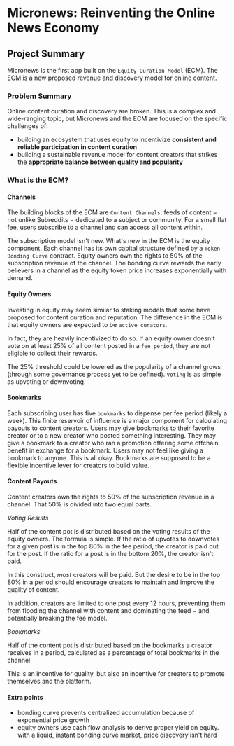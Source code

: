 # **Micronews: Reinventing the Online News Economy**

## **Project Summary**
Micronews is the first app built on the `Equity Curation Model` (ECM). The ECM is a new proposed revenue and discovery model for online content.

### **Problem Summary**
Online content curation and discovery are broken. This is a complex and wide-ranging topic, but Micronews and the ECM are focused on the specific challenges of:
- building an ecosystem that uses equity to incentivize **consistent and reliable participation in content curation** 
- building a sustainable revenue model for content creators that strikes the **appropriate balance between quality and popularity**

### **What is the ECM?**

#### Channels
The building blocks of the ECM are `Content Channels`: feeds of content &#8722; not unlike Subreddits &#8722; dedicated to a subject or community. For a small flat fee, users subscribe to a channel and can access all content within.

The subscription model isn't new. What's new in the ECM is the equity component. Each channel has its own capital structure defined by a `Token Bonding Curve` contract. Equity owners own the rights to 50% of the subscription revenue of the channel. The  bonding curve rewards the early believers in a channel as the equity token price increases exponentially with demand.

#### Equity Owners
Investing in equity may seem similar to staking models that some have proposed for content curation and reputation. The difference in the ECM is that equity owners are expected to be `active curators`. 

In fact, they are heavily incentivized to do so. If an equity owner doesn't vote on at least 25% of all content posted in a `fee period`, they are not eligible to collect their rewards. 

The 25% threshold could be lowered as the popularity of a channel grows (through some governance process yet to be defined). `Voting` is as simple as upvoting or downvoting. 

#### Bookmarks
Each subscribing user has five `bookmarks` to dispense per fee period (likely a week). This finite reservoir of influence is a major component for calculating payouts to content creators. Users may give bookmarks to their favorite creator or to a new creator who posted something interesting. They may give a bookmark to a creator who ran a promotion offering some offchain benefit in exchange for a bookmark. Users may not feel like giving a bookmark to anyone. This is all okay. Bookmarks are supposed to be a flexible incentive lever for creators to build value.

#### Content Payouts
Content creators own the rights to 50% of the subscription revenue in a channel. That 50% is divided into two equal parts. 

*Voting Results* 

Half of the content pot is distributed based on the voting results of the equity owners. The formula is simple. If the ratio of upvotes to downvotes for a given post is in the top 80% in the fee period, the creator is paid out for the post. If the ratio for a post is in the bottom 20%, the creator isn't paid.

In this construct, *most* creators will be paid. But the desire to be in the top 80% in a period should encourage creators to maintain and improve the quality of content.

In addition, creators are limited to one post every 12 hours, preventing them from flooding the channel with content and dominating the feed &#8722; and potentially breaking the fee model.

*Bookmarks*

Half of the content pot is distributed based on the bookmarks a creator receives in a period, calculated as a percentage of total bookmarks in the channel.

This is an incentive for quality, but also an incentive for creators to promote themselves and the platform.



#### Extra points
- bonding curve prevents centralized accumulation because of exponential price growth
- equity owners use cash flow analysis to derive proper yield on equity. with a liquid, instant bonding curve market, price discovery isn't hard